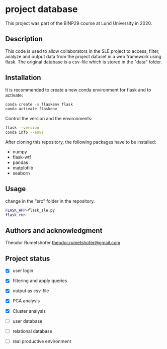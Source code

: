 # project database
This project was part of the BINP29 course at Lund University in 2020.

## Description
This code is used to allow collaborators in the SLE project to access, filter, analyze and output data from the project dataset in a web framework using flask. The original database is a csv-file which is stored in the "data" folder.  

## Installation
It is recommended to create a new conda environment for flask and to activate:
```bash
conda create -n flaskenv flask
conda activate flaskenv
```

Control the version and the environments:
```bash
flask --version
conda info --envs
```

After cloning this repository, the following packages have to be installed:
* numpy
* flask-wtf
* pandas
* matplotlib
* seaborn

## Usage
change in the "src" folder in the repository.
```bash
FLASK_APP=flask_sle.py 
flask run
```

## Authors and acknowledgment
Theodor Rumetshofer
theodor.rumetshofer@gmail.com

## Project status
- [x] user login
- [x] filtering and apply queries
- [x] output as csv-file
- [x] PCA analysis
- [x] Cluster analysis
- [ ] user database
- [ ] relational database
- [ ] real productive environment

